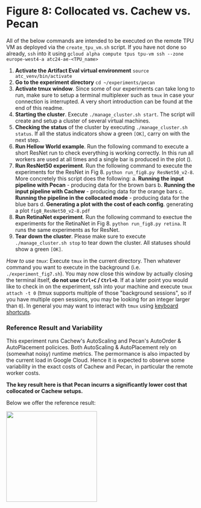 Figure 8: Collocated vs. Cachew vs. Pecan
=======

All of the below commands are intended to be executed on the remote TPU VM as deployed via the `create_tpu_vm.sh` script. If you have not done so already, `ssh` into it using `gcloud alpha compute tpus tpu-vm ssh --zone europe-west4-a atc24-ae-<TPU_name>`

1. **Activate the Artifact Eval virtual environment** `source atc_venv/bin/activate`
2. **Go to the experiment directory** `cd ~/experiments/pecan`
3. **Activate tmux window**. Since some of our experiments can take long to run, make sure to setup a terminal multiplexer such as `tmux` in case your connection is interrupted. A very short introduction can be found at the end of this readme.
4. **Starting the cluster**. Execute `./manage_cluster.sh start`. The script will create and setup a cluster of several virtual machines.
5. **Checking the status** of the cluster by executing `./manage_cluster.sh status`. If all the status indicators show a green `[OK]`, carry on with the next step.
6. **Run Hellow World example**. Run the following command to execute a short ResNet run to check everything is working correctly. In this run all workers are used at all times and a single bar is produced in the plot ().
7. **Run ResNet50 experiment**. Run the following command to execute the experiments for the ResNet in Fig 8. `python run_fig8.py ResNet50_v2-8`. More concretely this script does the following:
    a. **Running the input pipeline with Pecan** - producing data for the brown bars
    b. **Running the input pipeline with Cachew** - producing data for the orange bars
    c. **Running the pipeline in the collocated mode** - producing data for the blue bars
    d. **Generating a plot with the cost of each config**. generating a plot `fig8_ResNet50_v2-8.pdf`
8. **Run RetinaNet experiment**. Run the following command to exectue the experiments for the RetinaNet in Fig 8. `python run_fig8.py retina`. It runs the same experiments as for ResNet.
9. **Tear down the cluster**. Please make sure to execute `./manage_cluster.sh stop` to tear down the cluster. All statuses should show a green `[OK]`.

*How to use `tmux`*: Execute `tmux` in the current directory. Then whatever command you want to execute in the background (i.e. `./experiment_fig7.sh`). You may now close this window by actually closing the terminal itself, **do not use `Ctrl+C` / `Ctrl+D`**. If at a later point you would like to check in on the experiment, ssh into your machine and execute `tmux attach -t 0` (tmux supports multiple of those "background sessions", so if you have multiple open sessions, you may be looking for an integer larger than `0`). In general you may want to interact with `tmux` using [keyboard shortcuts](https://gist.github.com/MohamedAlaa/2961058).

### Reference Result and Variability

This experiment runs Cachew's AutoScaling and Pecan's AutoOrder & AutoPlacement policices. Both AutoScaling & AutoPlacement rely on (somewhat noisy) runtime metrics. The permormance is also impacted by the current load in Google Cloud. Hence it is expected to observe some variability in the exact costs of Cachew and Pecan, in particular the remote worker costs.

**The key result here is that Pecan incurrs a significantly lower cost that collocated or Cachew setups.**

Below we offer the reference result:

<img src="../pecan/plots/sample_plots/fig8_ResNet50_v2-8.jpg" height=240/>